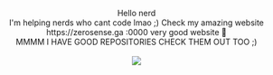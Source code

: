 <html>
<p align="center">
  Hello nerd<br>
  I'm helping nerds who cant code lmao ;)
Check my amazing website https://zerosense.ga :0000 very good website 💯<br>
  MMMM I HAVE GOOD REPOSITORIES CHECK THEM OUT TOO ;)
  <br>
  <br>
<img src="https://cdn.discordapp.com/attachments/814465062085066802/821738304457277510/MM.png"
<br>
<br>
</p>
</html>
